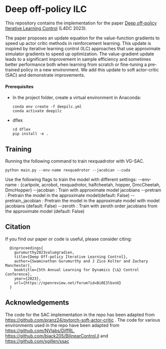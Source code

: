 # Deep off-policy ILC

This repository contains the implementation for the paper [Deep off-policy Iterative Learning Control](https://openreview.net/forum?id=Bi0E3lbvnU) (L4DC 2023).

The paper proposes an update equation for the value-function gradients to speed up actor critic methods in reinforcement learning. This update is inspired by iterative learning control (ILC) approaches that use approximate simulator gradients to speed up optimization. The value-gradient update leads to a significant improvement in sample efficiency and sometimes better performance both when learning from scratch or fine-tuning a pre-trained policy in a new environment. We add this update to soft actor-critic (SAC) and demonstrate improvements.

#### Prerequisites

- In the project folder, create a virtual environment in Anaconda:

  ```
  conda env create -f deepilc.yml
  conda activate deepilc
  ```

- dflex

  ```
  cd dflex
  pip install -e .
  ```


## Training

Running the following command to train rexquadrotor with VG-SAC.

```
python main.py --env-name rexquadrotor --jacobian --cuda 
```

Use the following flags to train the model with different settings:
--env-name : {cartpole, acrobot, rexquadrotor, halfcheetah, hopper, DmcCheetah, DmcHopper}
--jacobian : Train with approximate model jacobians
--pretrain : Pretrain the model in the approximate model(default: False)
--pretrain_jacobian : Pretrain the model in the approximate model with model jacobians (default: False)
--zeroth : Train with zeroth order jacobians from the approximate model (default: False)


## Citation

If you find our paper or code is useful, please consider citing:
```
  @inproceedings{
	gurumurthy2023valuegradien,
	title={Deep Off-policy Iterative Learning Control},
	author={Swaminathan Gurumurthy and J Zico Kolter and Zachary Manchester},
	booktitle={5th Annual Learning for Dynamics {\&} Control Conference},
	year={2023},
	url={https://openreview.net/forum?id=Bi0E3lbvnU}
  }
```

## Acknowledgements

The code for the SAC implementation in the repo has been adapted from https://github.com/pranz24/pytorch-soft-actor-critic . 
The code for various environments used in the repo have been adapted from https://github.com/NVlabs/DiffRL, https://github.com/bjack205/BilinearControl.jl and https://github.com/sgillen/ssac